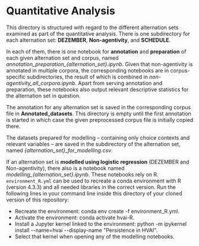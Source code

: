 # Quantitative Analysis

This directory is structured with regard to the different alternation sets examined as part of the quantitative analysis. There is one subdirectory for each alternation set: **DEZEMBER**, **Non-agentivity**, and **SCHEDULE**. 

In each of them, there is one notebook for **annotation** and **preparation** of each given alternation set and corpus, named *annotation_preparation_{alternation_set}.ipynb*. Given that non-agentivity is annotated in multiple corpora, the corresponding notebooks are in corpus-specific subdirectories, the result of which is combined in *non-agentivity_all_corpora.ipynb*. Apart from serving annotation and preparation, these notebooks also output relevant descriptive statistics for the alternation set in question. 

The annotation for any alternation set is saved in the corresponding corpus file in **Annotated_datasets**. This directory is empty until the first annotation is started in which case the given preprocessed corpus file is initially copied there. 

The datasets prepared for modelling – containing only choice contexts and relevant variables – are saved in the subdirectory of the alternation set, named *{alternation_set}_for_modelling.csv*. 

If an alternation set is **modelled using logistic regression** (DEZEMBER and Non-agentivity), there also is a notebook named *modelling_{alternation_set}.ipynb*. These notebooks rely on R. `environment_R.yml` can be used to recreate a conda environment with R (version 4.3.3) and all needed libraries in the correct version. Run the following lines in your command line inside this directory of your cloned version of this repository:
- Recreate the environment: conda env create -f environment_R.yml.
-  Activate the environment: conda activate hvai-R.
- Install a Jupyter kernel linked to the environment: python -m ipykernel install --name=hvai --display-name "Persistence in HVAI".
- Select that kernel when opening any of the modelling notebooks.
